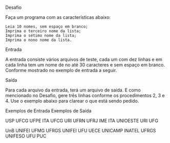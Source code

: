 Desafio

Faça um programa com as características abaixo:

    Leia 10 nomes, sem espaço em branco;
    Imprima o terceiro nome da lista;
    Imprima o sétimo nome da lista;
    Imprima o nono nome da lista.

Entrada

A entrada consiste vários arquivos de teste, cada um com dez linhas e em cada linha tem um nome de no até 30 caracteres e sem espaço em branco. Conforme mostrado no exemplo de entrada a seguir.

Saída

Para cada arquivo da entrada, terá um arquivo de saída. E como mencionado no Desafio, gere três linhas conforme os procedimentos 2, 3 e 4. Use o exemplo abaixo para clarear o que está sendo pedido.
 
Exemplos de Entrada 	Exemplos de Saída

USP                     UFCG
UFPE                    ITA
UFCG                    URI
UFRN
UFRJ
IME
ITA
UNIOESTE
URI
UFG

UnB                     UNIFEI
UFMG                    UFRGS
UNIFEI                  UFU
UECE
UNICAMP
INATEL
UFRGS
UNIFESO
UFU
PUC
